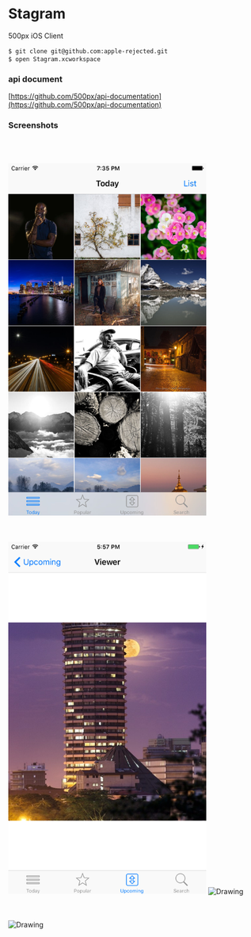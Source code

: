 # Stagram
500px iOS Client

```
$ git clone git@github.com:apple-rejected.git
$ open Stagram.xcworkspace
```

### api document

[https://github.com/500px/api-documentation](https://github.com/500px/api-documentation)

### Screenshots

<img src="/Screenshots/iPhone-1.png?raw=true" alt="Drawing" width="400" style="margin-top:50px;"/>

<img src="/Screenshots/iPhone-2.png?raw=true" alt="Drawing" width="400" style="margin-top:50px;"/>

<img src="/Screenshots/iPad-1.png?raw=true" alt="Drawing" width="600" style="margin-top:50px;"/>

<img src="/Screenshots/iPad-2.png?raw=true" alt="Drawing" width="600" style="margin-top:50px;"/>
